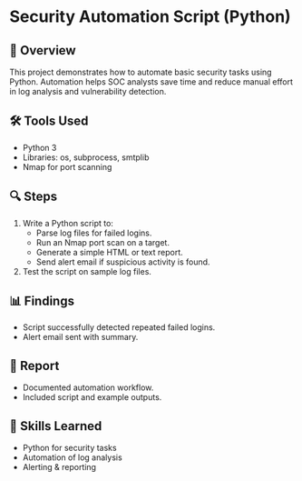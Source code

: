 # Security Automation Script (Python)

## 📌 Overview
This project demonstrates how to automate basic security tasks using Python. Automation helps SOC analysts save time and reduce manual effort in log analysis and vulnerability detection.

## 🛠 Tools Used
- Python 3
- Libraries: os, subprocess, smtplib
- Nmap for port scanning

## 🔍 Steps
1. Write a Python script to:
   - Parse log files for failed logins.
   - Run an Nmap port scan on a target.
   - Generate a simple HTML or text report.
   - Send alert email if suspicious activity is found.
2. Test the script on sample log files.

## 📊 Findings
- Script successfully detected repeated failed logins.
- Alert email sent with summary.

## 📑 Report
- Documented automation workflow.
- Included script and example outputs.

## 🎯 Skills Learned
- Python for security tasks
- Automation of log analysis
- Alerting & reporting
